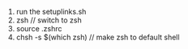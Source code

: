 1) run the setuplinks.sh
2) zsh // switch to zsh
3) source .zshrc
4) chsh -s $(which zsh) // make zsh to default shell